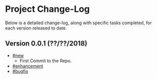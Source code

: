 # Project Change-Log

Below is a detailed change-log, along with specific tasks completed, for each
version released to date.

## Version 0.0.1 (??/??/2018)

- [#new](#new)
    + First Commit to the Repo.
- [#enhancement](#enhancement)
- [#bugfix](#bugfix)

